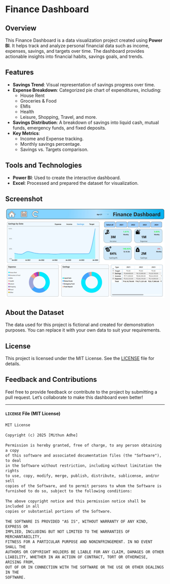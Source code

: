 # Finance Dashboard

## Overview
This Finance Dashboard is a data visualization project created using **Power BI**. It helps track and analyze personal financial data such as income, expenses, savings, and targets over time. The dashboard provides actionable insights into financial habits, savings goals, and trends.

## Features
- **Savings Trend**: Visual representation of savings progress over time.
- **Expense Breakdown**: Categorized pie chart of expenditures, including:
  - House Rent
  - Groceries & Food
  - EMIs
  - Health
  - Leisure, Shopping, Travel, and more.
- **Savings Distribution**: A breakdown of savings into liquid cash, mutual funds, emergency funds, and fixed deposits.
- **Key Metrics**:
  - Income and Expense tracking.
  - Monthly savings percentage.
  - Savings vs. Targets comparison.

## Tools and Technologies
- **Power BI**: Used to create the interactive dashboard.
- **Excel**: Processed and prepared the dataset for visualization.

## Screenshot
![Finance Dashboard](./Dashboard.jpg)

## About the Dataset
The data used for this project is fictional and created for demonstration purposes. You can replace it with your own data to suit your requirements.

## License
This project is licensed under the MIT License. See the [LICENSE](./LICENSE) file for details.

## Feedback and Contributions
Feel free to provide feedback or contribute to the project by submitting a pull request. Let’s collaborate to make this dashboard even better!


---

#### **`LICENSE` File (MIT License)**
```plaintext
MIT License

Copyright (c) 2025 [Mithun Adhe]

Permission is hereby granted, free of charge, to any person obtaining a copy
of this software and associated documentation files (the "Software"), to deal
in the Software without restriction, including without limitation the rights
to use, copy, modify, merge, publish, distribute, sublicense, and/or sell
copies of the Software, and to permit persons to whom the Software is
furnished to do so, subject to the following conditions:

The above copyright notice and this permission notice shall be included in all
copies or substantial portions of the Software.

THE SOFTWARE IS PROVIDED "AS IS", WITHOUT WARRANTY OF ANY KIND, EXPRESS OR
IMPLIED, INCLUDING BUT NOT LIMITED TO THE WARRANTIES OF MERCHANTABILITY,
FITNESS FOR A PARTICULAR PURPOSE AND NONINFRINGEMENT. IN NO EVENT SHALL THE
AUTHORS OR COPYRIGHT HOLDERS BE LIABLE FOR ANY CLAIM, DAMAGES OR OTHER
LIABILITY, WHETHER IN AN ACTION OF CONTRACT, TORT OR OTHERWISE, ARISING FROM,
OUT OF OR IN CONNECTION WITH THE SOFTWARE OR THE USE OR OTHER DEALINGS IN THE
SOFTWARE.


